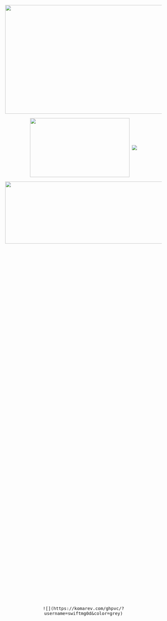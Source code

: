 

 <kbd>
 <p style="position: absolute; top: 50%; left: 50%; transform: translate(-50%, -50%); text-align: center;">
  ![](https://komarev.com/ghpvc/?username=swiftmg0d&color=grey)
 </p>

  
 
<p align="center">
  <kbd>
  <img width="800" height="350" src="https://media3.giphy.com/media/oYQ9HRm5Mo7VXeMNVR/giphy.gif?cid=790b76115023f566701cdf1bc6ab6353d668b31b9142c000&rid=giphy.gif&ct=g">
  </kbd>
    </p>
<p align="center">
  <kbd>
<img height="190" width="320px"src="https://github-readme-stats-git-masterrstaa-rickstaa.vercel.app/api/top-langs/?username=swiftmg0d&layout=compact&show_icons=true&include_all_commits=true&theme=radical" align = "center"/>

<img src="https://github-readme-stats.vercel.app/api?username=swiftmg0d&show_icons=true&theme=radical" align = "center"/>
   </kbd>
</p>


  <p align="center"> 
     <kbd>
<img height="200px" width="800px" src="https://media2.giphy.com/media/13HgwGsXF0aiGY/giphy.gif?cid=ecf05e47bryk6waqc1cx8ie3etlffqlueeuam14ysedtf0jc&rid=giphy.gif&ct=g" align = "center"/>
     </kbd>
</p>


 </kbd>
